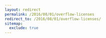 ```yaml
---
layout: redirect
permalink: /2016/08/01/overflow-licenses
redirect_to: /2016/08/01/overflow-licenses/
sitemap:
  exclude: true
---
```

